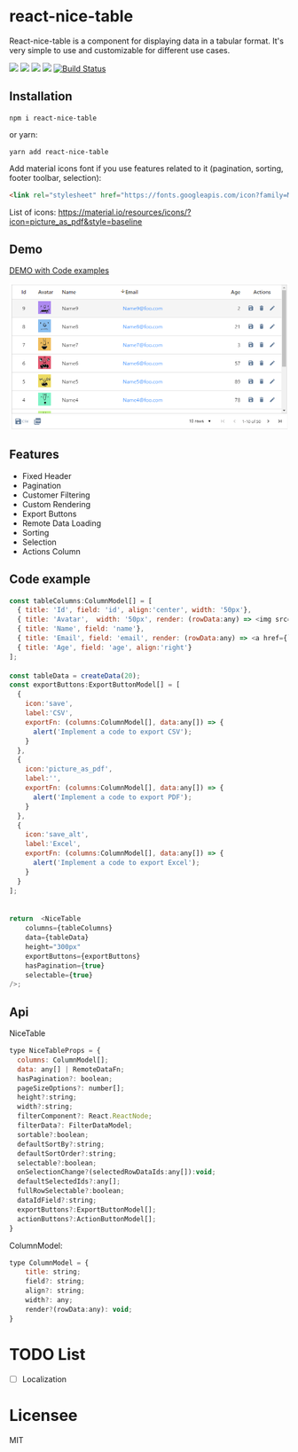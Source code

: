 # react-nice-table
React-nice-table is a component for displaying data in a tabular format. It's very simple to use and customizable for different use cases.

<a href="https://npm.im/react-nice-table"><img src="https://badgen.net/npm/license/react-nice-table"></a>
<a href="https://npm.im/react-nice-table"><img src="https://badgen.net/npm/v/react-nice-table"></a>
<a href="https://npm.im/react-nice-table"><img src="https://badgen.net/npm/dm/react-nice-table"></a>
<a href="https://bundlephobia.com/result?p=react-nice-table"><img src="https://badgen.net/bundlephobia/minzip/react-nice-table"></a>
[![Build Status](https://travis-ci.org/phamtung1/react-nice-table.svg?branch=master)](https://travis-ci.org/phamtung1/react-nice-table)
## Installation

```
npm i react-nice-table
```
or yarn:
```
yarn add react-nice-table
```
Add material icons font if you use features related to it (pagination, sorting, footer toolbar, selection):

```html
<link rel="stylesheet" href="https://fonts.googleapis.com/icon?family=Material+Icons" />
```

List of icons: https://material.io/resources/icons/?icon=picture_as_pdf&style=baseline

## Demo

[DEMO with Code examples](https://phamtung1.github.io/react-nice-table/storybook-static/)

![alt text](https://raw.githubusercontent.com/phamtung1/react-nice-table/master/screenshots/table1.png)

## Features
* Fixed Header
* Pagination
* Customer Filtering
* Custom Rendering
* Export Buttons
* Remote Data Loading 
* Sorting
* Selection
* Actions Column

## Code example
```js
const tableColumns:ColumnModel[] = [
  { title: 'Id', field: 'id', align:'center', width: '50px'},
  { title: 'Avatar',  width: '50px', render: (rowData:any) => <img src={`https://api.adorable.io/avatars/36/${rowData.id}.png`}/>},
  { title: 'Name', field: 'name'},
  { title: 'Email', field: 'email', render: (rowData:any) => <a href={`mailto:${rowData.email}`}>{rowData.email}</a> },
  { title: 'Age', field: 'age', align:'right'}
];

const tableData = createData(20);
const exportButtons:ExportButtonModel[] = [
  {
    icon:'save',
    label:'CSV',
    exportFn: (columns:ColumnModel[], data:any[]) => {
      alert('Implement a code to export CSV');
    }
  },
  {
    icon:'picture_as_pdf',
    label:'',
    exportFn: (columns:ColumnModel[], data:any[]) => {
      alert('Implement a code to export PDF');
    }
  },
  {
    icon:'save_alt',
    label:'Excel',
    exportFn: (columns:ColumnModel[], data:any[]) => {
      alert('Implement a code to export Excel');
    }
  }
];


return  <NiceTable 
    columns={tableColumns} 
    data={tableData} 
    height="300px"
    exportButtons={exportButtons}
    hasPagination={true}
    selectable={true}
/>;
```
## Api

NiceTable
```js
type NiceTableProps = {
  columns: ColumnModel[];
  data: any[] | RemoteDataFn;
  hasPagination?: boolean;
  pageSizeOptions?: number[];
  height?:string;
  width?:string;
  filterComponent?: React.ReactNode;
  filterData?: FilterDataModel;
  sortable?:boolean;
  defaultSortBy?:string;
  defaultSortOrder?:string;
  selectable?:boolean;
  onSelectionChange?(selectedRowDataIds:any[]):void;
  defaultSelectedIds?:any[];
  fullRowSelectable?:boolean;
  dataIdField?:string;
  exportButtons?:ExportButtonModel[];
  actionButtons?:ActionButtonModel[];
}
```

ColumnModel:
```js
type ColumnModel = {
    title: string;
    field?: string;
    align?: string;
    width?: any;
    render?(rowData:any): void;
}
```

# TODO List
- [ ] Localization

# Licensee
MIT